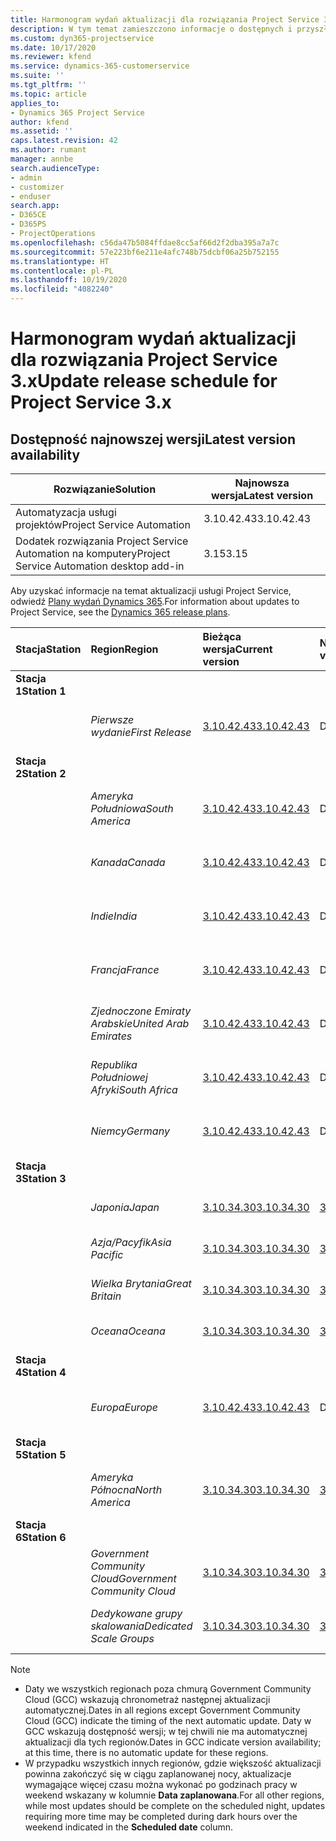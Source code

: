 ```yaml
---
title: Harmonogram wydań aktualizacji dla rozwiązania Project Service 3.x
description: W tym temat zamieszczono informacje o dostępnych i przyszłych wydaniach programu Dynamics 365 Project Service Automation.
ms.custom: dyn365-projectservice
ms.date: 10/17/2020
ms.reviewer: kfend
ms.service: dynamics-365-customerservice
ms.suite: ''
ms.tgt_pltfrm: ''
ms.topic: article
applies_to:
- Dynamics 365 Project Service
author: kfend
ms.assetid: ''
caps.latest.revision: 42
ms.author: rumant
manager: annbe
search.audienceType:
- admin
- customizer
- enduser
search.app:
- D365CE
- D365PS
- ProjectOperations
ms.openlocfilehash: c56da47b5084ffdae8cc5af66d2f2dba395a7a7c
ms.sourcegitcommit: 57e223bf6e211e4afc748b75dcbf06a25b752155
ms.translationtype: HT
ms.contentlocale: pl-PL
ms.lasthandoff: 10/19/2020
ms.locfileid: "4082240"
---
```

# <a name="update-release-schedule-for-project-service-3x"></a><span data-ttu-id="063c5-103">Harmonogram wydań aktualizacji dla rozwiązania Project Service 3.x</span><span class="sxs-lookup"><span data-stu-id="063c5-103">Update release schedule for Project Service 3.x</span></span>

## <a name="latest-version-availability"></a><span data-ttu-id="063c5-104">Dostępność najnowszej wersji</span><span class="sxs-lookup"><span data-stu-id="063c5-104">Latest version availability</span></span>

| <span data-ttu-id="063c5-105">Rozwiązanie</span><span class="sxs-lookup"><span data-stu-id="063c5-105">Solution</span></span>  | <span data-ttu-id="063c5-106">Najnowsza wersja</span><span class="sxs-lookup"><span data-stu-id="063c5-106">Latest version</span></span> |
|-------|----|
| <span data-ttu-id="063c5-107">Automatyzacja usługi projektów</span><span class="sxs-lookup"><span data-stu-id="063c5-107">Project Service Automation</span></span>    |  <span data-ttu-id="063c5-108">3.10.42.43</span><span class="sxs-lookup"><span data-stu-id="063c5-108">3.10.42.43</span></span>  |
| <span data-ttu-id="063c5-109">Dodatek rozwiązania Project Service Automation na komputery</span><span class="sxs-lookup"><span data-stu-id="063c5-109">Project Service Automation desktop add-in</span></span>                | <span data-ttu-id="063c5-110">3.15</span><span class="sxs-lookup"><span data-stu-id="063c5-110">3.15</span></span>          |

<span data-ttu-id="063c5-111">Aby uzyskać informacje na temat aktualizacji usługi Project Service, odwiedź [Plany wydań Dynamics 365](https://docs.microsoft.com/dynamics365/release-plans/).</span><span class="sxs-lookup"><span data-stu-id="063c5-111">For information about updates to Project Service, see the [Dynamics 365 release plans](https://docs.microsoft.com/dynamics365/release-plans/).</span></span> 

| <span data-ttu-id="063c5-112">Stacja</span><span class="sxs-lookup"><span data-stu-id="063c5-112">Station</span></span>  | <span data-ttu-id="063c5-113">Region</span><span class="sxs-lookup"><span data-stu-id="063c5-113">Region</span></span> | <span data-ttu-id="063c5-114">Bieżąca wersja</span><span class="sxs-lookup"><span data-stu-id="063c5-114">Current version</span></span> | <span data-ttu-id="063c5-115">Następna wersja</span><span class="sxs-lookup"><span data-stu-id="063c5-115">Next version</span></span> |  <span data-ttu-id="063c5-116">Zaplanowana data</span><span class="sxs-lookup"><span data-stu-id="063c5-116">Scheduled date</span></span>
| :---   | :---   | :---   | :---   |:---   |         
|<span data-ttu-id="063c5-117"><strong>Stacja 1</strong></span><span class="sxs-lookup"><span data-stu-id="063c5-117"><strong>Station 1</strong></span></span> | |  |  | |
| | <span data-ttu-id="063c5-118"><i>Pierwsze wydanie</i></span><span class="sxs-lookup"><span data-stu-id="063c5-118"><i>First Release</i></span></span> | [<span data-ttu-id="063c5-119">3.10.42.43</span><span class="sxs-lookup"><span data-stu-id="063c5-119">3.10.42.43</span></span>](whats-new-ur-24.md) | <span data-ttu-id="063c5-120">Do ustalenia</span><span class="sxs-lookup"><span data-stu-id="063c5-120">TBD</span></span> | <span data-ttu-id="063c5-121">23 października 2020</span><span class="sxs-lookup"><span data-stu-id="063c5-121">October 23, 2020</span></span>
|<span data-ttu-id="063c5-122"><strong>Stacja 2</strong></span><span class="sxs-lookup"><span data-stu-id="063c5-122"><strong>Station 2</strong></span></span> | |  |  | |
| | <span data-ttu-id="063c5-123"><i>Ameryka Południowa</i></span><span class="sxs-lookup"><span data-stu-id="063c5-123"><i>South America</i></span></span> | [<span data-ttu-id="063c5-124">3.10.42.43</span><span class="sxs-lookup"><span data-stu-id="063c5-124">3.10.42.43</span></span>](whats-new-ur-24.md) | <span data-ttu-id="063c5-125">Do ustalenia</span><span class="sxs-lookup"><span data-stu-id="063c5-125">TBD</span></span> | <span data-ttu-id="063c5-126">30 października 2020</span><span class="sxs-lookup"><span data-stu-id="063c5-126">October 30, 2020</span></span>
| | <span data-ttu-id="063c5-127"><i>Kanada</i></span><span class="sxs-lookup"><span data-stu-id="063c5-127"><i>Canada</i></span></span> | [<span data-ttu-id="063c5-128">3.10.42.43</span><span class="sxs-lookup"><span data-stu-id="063c5-128">3.10.42.43</span></span>](whats-new-ur-24.md) | <span data-ttu-id="063c5-129">Do ustalenia</span><span class="sxs-lookup"><span data-stu-id="063c5-129">TBD</span></span> | <span data-ttu-id="063c5-130">30 października 2020</span><span class="sxs-lookup"><span data-stu-id="063c5-130">October 30, 2020</span></span> 
| | <span data-ttu-id="063c5-131"><i>Indie</i></span><span class="sxs-lookup"><span data-stu-id="063c5-131"><i>India</i></span></span> | [<span data-ttu-id="063c5-132">3.10.42.43</span><span class="sxs-lookup"><span data-stu-id="063c5-132">3.10.42.43</span></span>](whats-new-ur-24.md) | <span data-ttu-id="063c5-133">Do ustalenia</span><span class="sxs-lookup"><span data-stu-id="063c5-133">TBD</span></span> | <span data-ttu-id="063c5-134">30 października 2020</span><span class="sxs-lookup"><span data-stu-id="063c5-134">October 30, 2020</span></span>
| | <span data-ttu-id="063c5-135"><i>Francja</i></span><span class="sxs-lookup"><span data-stu-id="063c5-135"><i>France</i></span></span> | [<span data-ttu-id="063c5-136">3.10.42.43</span><span class="sxs-lookup"><span data-stu-id="063c5-136">3.10.42.43</span></span>](whats-new-ur-24.md) | <span data-ttu-id="063c5-137">Do ustalenia</span><span class="sxs-lookup"><span data-stu-id="063c5-137">TBD</span></span> | <span data-ttu-id="063c5-138">30 października 2020</span><span class="sxs-lookup"><span data-stu-id="063c5-138">October 30, 2020</span></span>
| | <span data-ttu-id="063c5-139"><i>Zjednoczone Emiraty Arabskie</i></span><span class="sxs-lookup"><span data-stu-id="063c5-139"><i>United Arab Emirates</i></span></span> | [<span data-ttu-id="063c5-140">3.10.42.43</span><span class="sxs-lookup"><span data-stu-id="063c5-140">3.10.42.43</span></span>](whats-new-ur-24.md) | <span data-ttu-id="063c5-141">Do ustalenia</span><span class="sxs-lookup"><span data-stu-id="063c5-141">TBD</span></span> | <span data-ttu-id="063c5-142">30 października 2020</span><span class="sxs-lookup"><span data-stu-id="063c5-142">October 30, 2020</span></span>
| | <span data-ttu-id="063c5-143"><i>Republika Południowej Afryki</i></span><span class="sxs-lookup"><span data-stu-id="063c5-143"><i>South Africa</i></span></span> | [<span data-ttu-id="063c5-144">3.10.42.43</span><span class="sxs-lookup"><span data-stu-id="063c5-144">3.10.42.43</span></span>](whats-new-ur-24.md) | <span data-ttu-id="063c5-145">Do ustalenia</span><span class="sxs-lookup"><span data-stu-id="063c5-145">TBD</span></span> | <span data-ttu-id="063c5-146">30 października 2020</span><span class="sxs-lookup"><span data-stu-id="063c5-146">October 30, 2020</span></span>
| | <span data-ttu-id="063c5-147"><i>Niemcy</i></span><span class="sxs-lookup"><span data-stu-id="063c5-147"><i>Germany</i></span></span> | [<span data-ttu-id="063c5-148">3.10.42.43</span><span class="sxs-lookup"><span data-stu-id="063c5-148">3.10.42.43</span></span>](whats-new-ur-24.md) | <span data-ttu-id="063c5-149">Do ustalenia</span><span class="sxs-lookup"><span data-stu-id="063c5-149">TBD</span></span> | <span data-ttu-id="063c5-150">30 października 2020</span><span class="sxs-lookup"><span data-stu-id="063c5-150">October 30, 2020</span></span>
|<span data-ttu-id="063c5-151"><strong>Stacja 3</strong></span><span class="sxs-lookup"><span data-stu-id="063c5-151"><strong>Station 3</strong></span></span> | |  |  | |
| | <span data-ttu-id="063c5-152"><i>Japonia</i></span><span class="sxs-lookup"><span data-stu-id="063c5-152"><i>Japan</i></span></span> |[<span data-ttu-id="063c5-153">3.10.34.30</span><span class="sxs-lookup"><span data-stu-id="063c5-153">3.10.34.30</span></span>](whats-new-ur-23.md) | [<span data-ttu-id="063c5-154">3.10.42.43</span><span class="sxs-lookup"><span data-stu-id="063c5-154">3.10.42.43</span></span>](whats-new-ur-24.md) | <span data-ttu-id="063c5-155">9 października 2020</span><span class="sxs-lookup"><span data-stu-id="063c5-155">October 9, 2020</span></span> 
| | <span data-ttu-id="063c5-156"><i>Azja/Pacyfik</i></span><span class="sxs-lookup"><span data-stu-id="063c5-156"><i>Asia Pacific</i></span></span> |[<span data-ttu-id="063c5-157">3.10.34.30</span><span class="sxs-lookup"><span data-stu-id="063c5-157">3.10.34.30</span></span>](whats-new-ur-23.md) | [<span data-ttu-id="063c5-158">3.10.42.43</span><span class="sxs-lookup"><span data-stu-id="063c5-158">3.10.42.43</span></span>](whats-new-ur-24.md) | <span data-ttu-id="063c5-159">9 października 2020</span><span class="sxs-lookup"><span data-stu-id="063c5-159">October 9, 2020</span></span>
| | <span data-ttu-id="063c5-160"><i>Wielka Brytania</i></span><span class="sxs-lookup"><span data-stu-id="063c5-160"><i>Great Britain</i></span></span> |[<span data-ttu-id="063c5-161">3.10.34.30</span><span class="sxs-lookup"><span data-stu-id="063c5-161">3.10.34.30</span></span>](whats-new-ur-23.md) | [<span data-ttu-id="063c5-162">3.10.42.43</span><span class="sxs-lookup"><span data-stu-id="063c5-162">3.10.42.43</span></span>](whats-new-ur-24.md) | <span data-ttu-id="063c5-163">9 października 2020</span><span class="sxs-lookup"><span data-stu-id="063c5-163">October 9, 2020</span></span>
| | <span data-ttu-id="063c5-164"><i>Oceana</i></span><span class="sxs-lookup"><span data-stu-id="063c5-164"><i>Oceana</i></span></span> |[<span data-ttu-id="063c5-165">3.10.34.30</span><span class="sxs-lookup"><span data-stu-id="063c5-165">3.10.34.30</span></span>](whats-new-ur-23.md) | [<span data-ttu-id="063c5-166">3.10.42.43</span><span class="sxs-lookup"><span data-stu-id="063c5-166">3.10.42.43</span></span>](whats-new-ur-24.md) | <span data-ttu-id="063c5-167">9 października 2020</span><span class="sxs-lookup"><span data-stu-id="063c5-167">October 9, 2020</span></span>
|<span data-ttu-id="063c5-168"><strong>Stacja 4</strong></span><span class="sxs-lookup"><span data-stu-id="063c5-168"><strong>Station 4</strong></span></span> | |  |  | |
| | <span data-ttu-id="063c5-169"><i>Europa</i></span><span class="sxs-lookup"><span data-stu-id="063c5-169"><i>Europe</i></span></span> |[<span data-ttu-id="063c5-170">3.10.42.43</span><span class="sxs-lookup"><span data-stu-id="063c5-170">3.10.42.43</span></span>](whats-new-ur-24.md) | <span data-ttu-id="063c5-171">Do ustalenia</span><span class="sxs-lookup"><span data-stu-id="063c5-171">TBD</span></span> | <span data-ttu-id="063c5-172">13 listopada, 2020 roku</span><span class="sxs-lookup"><span data-stu-id="063c5-172">November 13, 2020</span></span>
|<span data-ttu-id="063c5-173"><strong>Stacja 5</strong></span><span class="sxs-lookup"><span data-stu-id="063c5-173"><strong>Station 5</strong></span></span> | |  |  | |
| | <span data-ttu-id="063c5-174"><i>Ameryka Północna</i></span><span class="sxs-lookup"><span data-stu-id="063c5-174"><i>North America</i></span></span> |[<span data-ttu-id="063c5-175">3.10.34.30</span><span class="sxs-lookup"><span data-stu-id="063c5-175">3.10.34.30</span></span>](whats-new-ur-23.md) | [<span data-ttu-id="063c5-176">3.10.42.43</span><span class="sxs-lookup"><span data-stu-id="063c5-176">3.10.42.43</span></span>](whats-new-ur-24.md) | <span data-ttu-id="063c5-177">23 października 2020</span><span class="sxs-lookup"><span data-stu-id="063c5-177">October 23, 2020</span></span>
|<span data-ttu-id="063c5-178"><strong>Stacja 6</strong></span><span class="sxs-lookup"><span data-stu-id="063c5-178"><strong>Station 6</strong></span></span> | |  |  | |
| | <span data-ttu-id="063c5-179"><i>Government Community Cloud</i></span><span class="sxs-lookup"><span data-stu-id="063c5-179"><i>Government Community Cloud</i></span></span> |[<span data-ttu-id="063c5-180">3.10.34.30</span><span class="sxs-lookup"><span data-stu-id="063c5-180">3.10.34.30</span></span>](whats-new-ur-23.md) | [<span data-ttu-id="063c5-181">3.10.42.43</span><span class="sxs-lookup"><span data-stu-id="063c5-181">3.10.42.43</span></span>](whats-new-ur-24.md) | <span data-ttu-id="063c5-182">30 października 2020</span><span class="sxs-lookup"><span data-stu-id="063c5-182">October 30, 2020</span></span>
| | <span data-ttu-id="063c5-183"><i>Dedykowane grupy skalowania</i></span><span class="sxs-lookup"><span data-stu-id="063c5-183"><i>Dedicated Scale Groups</i></span></span> |[<span data-ttu-id="063c5-184">3.10.34.30</span><span class="sxs-lookup"><span data-stu-id="063c5-184">3.10.34.30</span></span>](whats-new-ur-23.md) | [<span data-ttu-id="063c5-185">3.10.42.43</span><span class="sxs-lookup"><span data-stu-id="063c5-185">3.10.42.43</span></span>](whats-new-ur-24.md) | <span data-ttu-id="063c5-186">30 października 2020</span><span class="sxs-lookup"><span data-stu-id="063c5-186">October 30, 2020</span></span>

>[!Note]
> - <span data-ttu-id="063c5-187">Daty we wszystkich regionach poza chmurą Government Community Cloud (GCC) wskazują chronometraż następnej aktualizacji automatycznej.</span><span class="sxs-lookup"><span data-stu-id="063c5-187">Dates in all regions except Government Community Cloud (GCC) indicate the timing of the next automatic update.</span></span> <span data-ttu-id="063c5-188">Daty w GCC wskazują dostępność wersji; w tej chwili nie ma automatycznej aktualizacji dla tych regionów.</span><span class="sxs-lookup"><span data-stu-id="063c5-188">Dates in GCC indicate version availability; at this time, there is no automatic update for these regions.</span></span>
> - <span data-ttu-id="063c5-189">W przypadku wszystkich innych regionów, gdzie większość aktualizacji powinna zakończyć się w ciągu zaplanowanej nocy, aktualizacje wymagające więcej czasu można wykonać po godzinach pracy w weekend wskazany w kolumnie **Data zaplanowana**.</span><span class="sxs-lookup"><span data-stu-id="063c5-189">For all other regions, while most updates should be complete on the scheduled night, updates requiring more time may be completed during dark hours over the weekend indicated in the **Scheduled date** column.</span></span>
